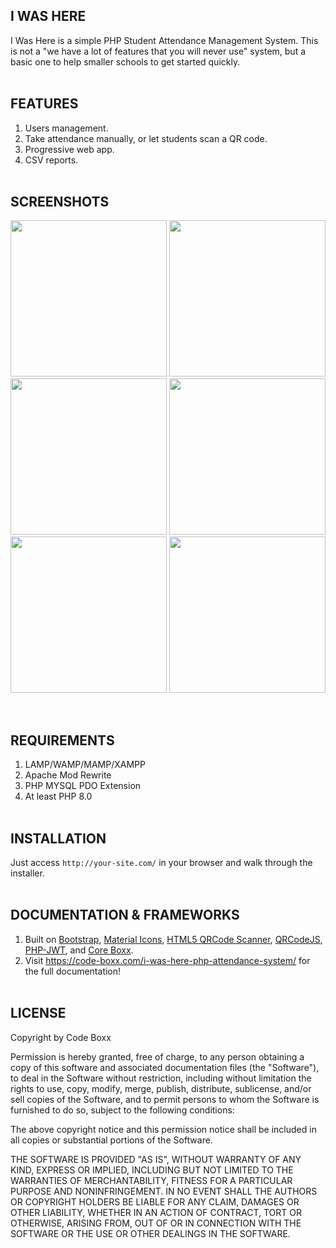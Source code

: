 ## I WAS HERE
I Was Here is a simple PHP Student Attendance Management System. This is not a "we have a lot of features that you will never use" system, but a basic one to help smaller schools to get started quickly.
<br><br>

## FEATURES
1) Users management.
2) Take attendance manually, or let students scan a QR code.
3) Progressive web app.
4) CSV reports.
<br><br>

## SCREENSHOTS
<p float="left">
  <img width="250" style="inline-block" src="https://github.com/code-boxx/I-Was-Here/blob/main/assets/iwh-1.png">
  <img width="250" style="inline-block" src="https://github.com/code-boxx/I-Was-Here/blob/main/assets/iwh-2.png">
  <img width="250" style="inline-block" src="https://github.com/code-boxx/I-Was-Here/blob/main/assets/iwh-3.png">
  <img width="250" style="inline-block" src="https://github.com/code-boxx/I-Was-Here/blob/main/assets/iwh-4.png">
  <img width="250" style="inline-block" src="https://github.com/code-boxx/I-Was-Here/blob/main/assets/iwh-5.png">
  <img width="250" style="inline-block" src="https://github.com/code-boxx/I-Was-Here/blob/main/assets/iwh-6.png">
</p><br>

## REQUIREMENTS
1) LAMP/WAMP/MAMP/XAMPP
2) Apache Mod Rewrite
3) PHP MYSQL PDO Extension
4) At least PHP 8.0
<br><br>

## INSTALLATION
Just access `http://your-site.com/` in your browser and walk through the installer.
<br><br>

## DOCUMENTATION & FRAMEWORKS
1) Built on [Bootstrap](https://getbootstrap.com/), [Material Icons](https://fonts.google.com/icons), [HTML5 QRCode Scanner](https://github.com/mebjashtml5-qrcode), [QRCodeJS](https://davidshimjs.github.io/qrcodejs/), [PHP-JWT](https://github.com/firebase/php-jwt), and [Core Boxx](https://code-boxx.com/core-boxx-php-rapid-development-framework/).
2) Visit https://code-boxx.com/i-was-here-php-attendance-system/ for the full documentation!
<br><br>

## LICENSE
Copyright by Code Boxx

Permission is hereby granted, free of charge, to any person obtaining a copy
of this software and associated documentation files (the "Software"), to deal
in the Software without restriction, including without limitation the rights
to use, copy, modify, merge, publish, distribute, sublicense, and/or sell
copies of the Software, and to permit persons to whom the Software is
furnished to do so, subject to the following conditions:

The above copyright notice and this permission notice shall be included in all
copies or substantial portions of the Software.

THE SOFTWARE IS PROVIDED "AS IS", WITHOUT WARRANTY OF ANY KIND, EXPRESS OR
IMPLIED, INCLUDING BUT NOT LIMITED TO THE WARRANTIES OF MERCHANTABILITY,
FITNESS FOR A PARTICULAR PURPOSE AND NONINFRINGEMENT. IN NO EVENT SHALL THE
AUTHORS OR COPYRIGHT HOLDERS BE LIABLE FOR ANY CLAIM, DAMAGES OR OTHER
LIABILITY, WHETHER IN AN ACTION OF CONTRACT, TORT OR OTHERWISE, ARISING FROM,
OUT OF OR IN CONNECTION WITH THE SOFTWARE OR THE USE OR OTHER DEALINGS IN THE
SOFTWARE.